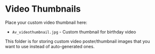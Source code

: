 # Video Thumbnails

Place your custom video thumbnail here:

- `Av_videothumbnail.jpg` - Custom thumbnail for birthday video

This folder is for storing custom video poster/thumbnail images that you want to use instead of auto-generated ones.
